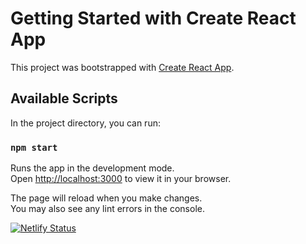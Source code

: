 # Getting Started with Create React App

This project was bootstrapped with [Create React App](https://github.com/facebook/create-react-app).

## Available Scripts

In the project directory, you can run:

### `npm start`

Runs the app in the development mode.\
Open [http://localhost:3000](http://localhost:3000) to view it in your browser.

The page will reload when you make changes.\
You may also see any lint errors in the console.

[![Netlify Status](https://api.netlify.com/api/v1/badges/196f8aca-999b-4feb-a487-32d13bff47d0/deploy-status)](https://app.netlify.com/sites/girls-day/deploys)
